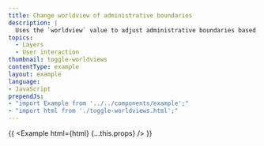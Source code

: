 ```yaml
---
title: Change worldview of administrative boundaries
description: |
  Uses the `worldview` value to adjust administrative boundaries based on the map's audience. Read more about [worldviews](https://docs.mapbox.com/help/glossary/worldview/).
topics:
  - Layers
  - User interaction
thumbnail: toggle-worldviews
contentType: example
layout: example
language:
- JavaScript
prependJs:
- "import Example from '../../components/example';"
- "import html from './toggle-worldviews.html';"
---
```


{{ <Example html={html} {...this.props} /> }}
